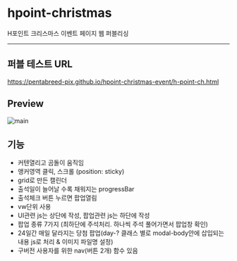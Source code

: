 # hpoint-christmas

H포인트 크리스마스 이벤트 페이지 웹 퍼블리싱


---

## 퍼블 테스트 URL

<https://pentabreed-pix.github.io/hpoint-christmas-event/h-point-ch.html>




## Preview

![main](https://github.com/pentabreed-pix/hpoint-christmas-event/blob/main/src/assets/images/h-point-christmas/main.gif)




## 기능

- 커텐열리고 곰돌이 움직임
- 앵커영역 클릭, 스크롤 (position: sticky)
- grid로 만든 캘린더
- 출석일이 늘어날 수록 채워지는 progressBar 
- 출석체크 버튼 누르면 팝업열림
- vw단위 사용
- UI관련 js는 상단에 작성, 팝업관련 js는 하단에 작성
- 팝업 종류 7가지 (최하단에 주석처리. 하나씩 주석 풀어가면서 팝업창 확인)
- 24일간 매일 달라지는 당첨 팝업(day-? 클래스 별로 modal-body안에 삽입되는 내용 js로 처리 & 이미지 파일명 설정)
- 구버전 사용자를 위한 nav(버튼 2개) 함수 있음